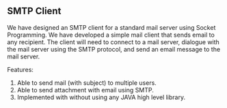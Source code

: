 ## SMTP Client

We have designed an SMTP client for a standard mail server using Socket Programming. We have developed a simple mail client that sends email to any recipient. The client will need to connect to a mail server, dialogue with the mail server using the SMTP protocol, and send an email message to the mail server.

Features:
1. Able to send mail (with subject) to multiple users.
2. Able to send attachment with email using SMTP.
3. Implemented with without using any JAVA high level library.
